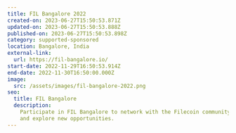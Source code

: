 ```yaml
---
title: FIL Bangalore 2022
created-on: 2023-06-27T15:50:53.871Z
updated-on: 2023-06-27T15:50:53.888Z
published-on: 2023-06-27T15:50:53.898Z
category: supported-sponsored
location: Bangalore, India
external-link:
  url: https://fil-bangalore.io/
start-date: 2022-11-29T16:50:53.914Z
end-date: 2022-11-30T16:50:00.000Z
image:
  src: /assets/images/fil-bangalore-2022.png
seo:
  title: FIL Bangalore
  description:
    Participate in FIL Bangalore to network with the Filecoin community
    and explore new opportunities.
---
```


